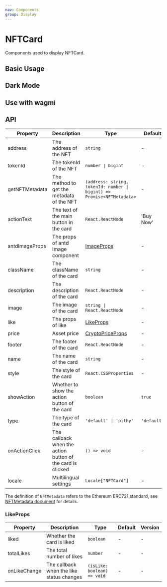 ```yaml
---
nav: Components
group: Display
---
```


# NFTCard

Components used to display NFTCard.

## Basic Usage

<code src="./demos/basic.tsx"></code>

## Dark Mode

<code src="./demos/dark-mode.tsx"></code>

## Use with wagmi

<code src="./demos/wagmi.tsx"></code>

## API

| Property | Description | Type | Default | Version |
| --- | --- | --- | --- | --- |
| address | The address of the NFT | `string` | - | - |
| tokenId | The tokenId of the NFT | `number \| bigint` | - | - |
| getNFTMetadata | The method to get the metadata of the NFT | `(address: string, tokenId: number \| bigint) => Promise<NFTMetadata>` | - | - |
| actionText | The text of the main button in the card | `React.ReactNode` | 'Buy Now' | - |
| antdImageProps | The props of antd Image component | [ImageProps](https://ant-design.antgroup.com/components/image#api) | - | - |
| className | The className of the card | `string` | - | - |
| description | The description of the card | `React.ReactNode` | - | - |
| image | The image of the card | `string \| React.ReactNode` | - | - |
| like | The props of like | [LikeProps](#likeprops) | - | - |
| price | Asset price | [CryptoPriceProps](../crypto-price/index.md#api) | - | - |
| footer | The footer of the card | `React.ReactNode` | - | - |
| name | The name of the card | `string` | - | - |
| style | The style of the card | `React.CSSProperties` | - | - |
| showAction | Whether to show the action button of the card | `boolean` | `true` | - |
| type | The type of the card | `'default' \| 'pithy'` | `'default'` | - |
| onActionClick | The callback when the action button of the card is clicked | `() => void` | - | - |
| locale | Multilingual settings | `Locale["NFTCard"]` | - | - |

The definition of `NFTMetadata` refers to the Ethereum ERC721 standard, see [NFTMetadata document](../types/index.md#nftmetadata) for details.

### LikeProps

| Property | Description | Type | Default | Version |
| --- | --- | --- | --- | --- |
| liked | Whether the card is liked | `boolean` | - | - |
| totalLikes | The total number of likes | `number` | - | - |
| onLikeChange | The callback when the like status changes | `(isLike: boolean) => void` | - | - |
